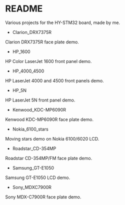 # README #

Various projects for the HY-STM32 board, made by me.

* Clarion_DRX7375R
  
Clarion DRX7375R face plate demo.

* HP_1600
  
HP Color LaserJet 1600 front panel demo.

* HP_4000_4500
  
HP LaserJet 4000 and 4500 front panels demo.

* HP_5N
  
HP LaserJet 5N front panel demo.

* Kenwood_KDC-MP6090R 

Kenwood KDC-MP6090R face plate demo.

* Nokia_6100_stars

Moving stars demo on Nokia 6100/6020 LCD.

* Roadstar_CD-354MP

Roadstar CD-354MP/FM face plate demo.

* Samsung_GT-E1050

Samsung GT-E1050 LCD demo.

* Sony_MDXC7900R

Sony MDX-C7900R face plate demo.

